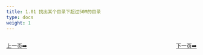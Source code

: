 ```yaml
---
title: 1.01 找出某个目录下超过50M的目录  
type: docs
weight: 1
---
```





<div style="display: flex;justify-content: space-between;align-items: center;">
<p><a href="https://books.linuxwt.com/linuxwtabs/ChapterOne/">上一页➡️</a></p>
<p><a href="https://books.linuxwt.com/linuxwtabs/ChapterOne/shell2">下一页➡️</a></p>
</div>